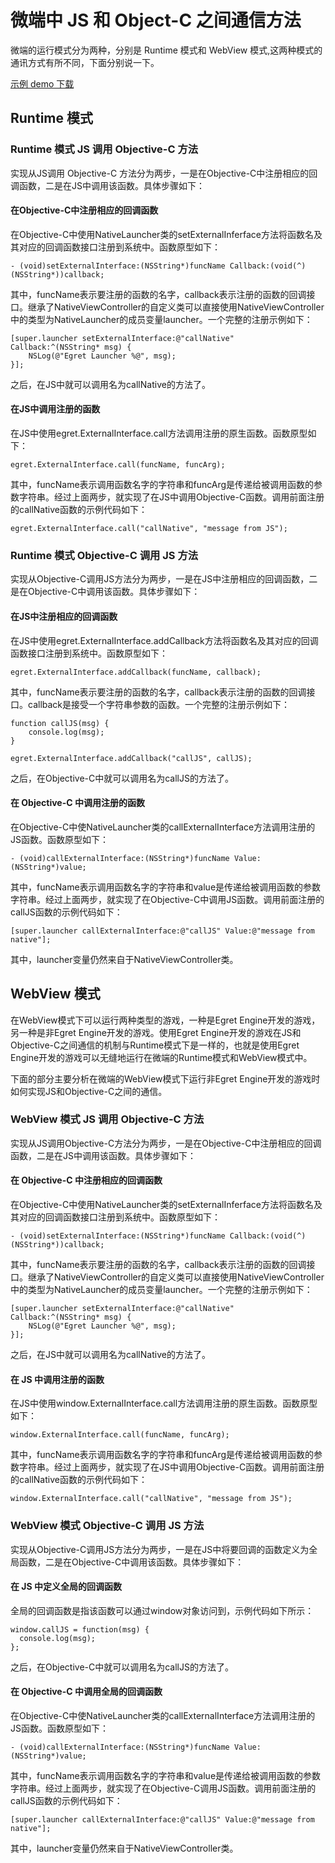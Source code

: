 # 微端中 JS 和 Object-C 之间通信方法

微端的运行模式分为两种，分别是 Runtime 模式和 WebView 模式,这两种模式的通讯方式有所不同，下面分别说一下。

[示例 demo 下载](http://tool.egret-labs.org/microclient/doc/zip/jsToOC.zip)

## Runtime 模式

### Runtime 模式 JS 调用 Objective-C 方法

实现从JS调用 Objective-C 方法分为两步，一是在Objective-C中注册相应的回调函数，二是在JS中调用该函数。具体步骤如下：

#### 在Objective-C中注册相应的回调函数


在Objective-C中使用NativeLauncher类的setExternalInferface方法将函数名及其对应的回调函数接口注册到系统中。函数原型如下：

```
- (void)setExternalInterface:(NSString*)funcName Callback:(void(^)(NSString*))callback;
```

其中，funcName表示要注册的函数的名字，callback表示注册的函数的回调接口。继承了NativeViewController的自定义类可以直接使用NativeViewController中的类型为NativeLauncher的成员变量launcher。一个完整的注册示例如下：


```
[super.launcher setExternalInterface:@"callNative" Callback:^(NSString* msg) {
    NSLog(@"Egret Launcher %@", msg);
}];
```

之后，在JS中就可以调用名为callNative的方法了。

#### 在JS中调用注册的函数

在JS中使用egret.ExternalInterface.call方法调用注册的原生函数。函数原型如下：


```
egret.ExternalInterface.call(funcName, funcArg);
```

其中，funcName表示调用函数名字的字符串和funcArg是传递给被调用函数的参数字符串。经过上面两步，就实现了在JS中调用Objective-C函数。调用前面注册的callNative函数的示例代码如下：


```
egret.ExternalInterface.call("callNative", "message from JS");
```

### Runtime 模式 Objective-C 调用 JS 方法

实现从Objective-C调用JS方法分为两步，一是在JS中注册相应的回调函数，二是在Objective-C中调用该函数。具体步骤如下：

#### 在JS中注册相应的回调函数


在JS中使用egret.ExternalInterface.addCallback方法将函数名及其对应的回调函数接口注册到系统中。函数原型如下：

```
egret.ExternalInterface.addCallback(funcName, callback);
```

其中，funcName表示要注册的函数的名字，callback表示注册的函数的回调接口。callback是接受一个字符串参数的函数。一个完整的注册示例如下：


```
function callJS(msg) {
    console.log(msg);
}

egret.ExternalInterface.addCallback("callJS", callJS);
```

之后，在Objective-C中就可以调用名为callJS的方法了。

#### 在 Objective-C 中调用注册的函数


在Objective-C中使NativeLauncher类的callExternalInterface方法调用注册的JS函数。函数原型如下：

```
- (void)callExternalInterface:(NSString*)funcName Value:(NSString*)value;
```

其中，funcName表示调用函数名字的字符串和value是传递给被调用函数的参数字符串。经过上面两步，就实现了在Objective-C中调用JS函数。调用前面注册的callJS函数的示例代码如下：


```
[super.launcher callExternalInterface:@"callJS" Value:@"message from native"];
```

其中，launcher变量仍然来自于NativeViewController类。

## WebView 模式

在WebView模式下可以运行两种类型的游戏，一种是Egret Engine开发的游戏，另一种是非Egret Engine开发的游戏。使用Egret Engine开发的游戏在JS和Objective-C之间通信的机制与Runtime模式下是一样的，也就是使用Egret Engine开发的游戏可以无缝地运行在微端的Runtime模式和WebView模式中。

下面的部分主要分析在微端的WebView模式下运行非Egret Engine开发的游戏时如何实现JS和Objective-C之间的通信。

### WebView 模式 JS 调用 Objective-C 方法

实现从JS调用Objective-C方法分为两步，一是在Objective-C中注册相应的回调函数，二是在JS中调用该函数。具体步骤如下：

#### 在 Objective-C 中注册相应的回调函数

在Objective-C中使用NativeLauncher类的setExternalInferface方法将函数名及其对应的回调函数接口注册到系统中。函数原型如下：

```
- (void)setExternalInterface:(NSString*)funcName Callback:(void(^)(NSString*))callback;
```

其中，funcName表示要注册的函数的名字，callback表示注册的函数的回调接口。继承了NativeViewController的自定义类可以直接使用NativeViewController中的类型为NativeLauncher的成员变量launcher。一个完整的注册示例如下：


```
[super.launcher setExternalInterface:@"callNative" Callback:^(NSString* msg) {
    NSLog(@"Egret Launcher %@", msg);
}];
```

之后，在JS中就可以调用名为callNative的方法了。

#### 在 JS 中调用注册的函数


在JS中使用window.ExternalInterface.call方法调用注册的原生函数。函数原型如下：

```
window.ExternalInterface.call(funcName, funcArg);
```

其中，funcName表示调用函数名字的字符串和funcArg是传递给被调用函数的参数字符串。经过上面两步，就实现了在JS中调用Objective-C函数。调用前面注册的callNative函数的示例代码如下：


```
window.ExternalInterface.call("callNative", "message from JS");
```

### WebView 模式 Objective-C 调用 JS 方法

实现从Objective-C调用JS方法分为两步，一是在JS中将要回调的函数定义为全局函数，二是在Objective-C中调用该函数。具体步骤如下：

#### 在 JS 中定义全局的回调函数

全局的回调函数是指该函数可以通过window对象访问到，示例代码如下所示：


```
window.callJS = function(msg) {
  console.log(msg);  
};
```


之后，在Objective-C中就可以调用名为callJS的方法了。

#### 在 Objective-C 中调用全局的回调函数

在Objective-C中使NativeLauncher类的callExternalInterface方法调用注册的JS函数。函数原型如下：

```
- (void)callExternalInterface:(NSString*)funcName Value:(NSString*)value;
```

其中，funcName表示调用函数名字的字符串和value是传递给被调用函数的参数字符串。经过上面两步，就实现了在Objective-C调用JS函数。调用前面注册的callJS函数的示例代码如下：


```
[super.launcher callExternalInterface:@"callJS" Value:@"message from native"];
```

其中，launcher变量仍然来自于NativeViewController类。

